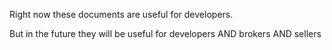 Right now these documents are useful for developers.

But in the future they will be useful for developers AND brokers AND sellers